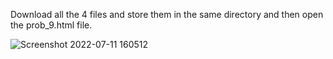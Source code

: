 Download all the 4 files and store them in the same directory and then open the prob_9.html file.

![Screenshot 2022-07-11 160512](https://user-images.githubusercontent.com/56172886/178245998-c7644901-5bfc-42a8-b0d5-7b8a910da8d7.png)
